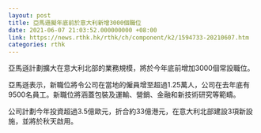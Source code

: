```yaml
---
layout: post
title: 亞馬遜擬年底前於意大利新增3000個職位
date: 2021-06-07 21:03:52.000000000 +08:00
link: https://news.rthk.hk/rthk/ch/component/k2/1594733-20210607.htm
categories: rthk
---
```


亞馬遜計劃擴大在意大利北部的業務規模，將於今年底前增加3000個常設職位。

亞馬遜表示，新職位將令公司在當地的僱員增至超過1.25萬人，公司在去年底有9500名員工。新職位將涵蓋包裝及運輸、營銷、金融和新技術研究等範疇。

公司計劃今年投資超過3.5億歐元，折合約33億港元，在意大利北部建設3項新設施，並將於秋天啟用。

